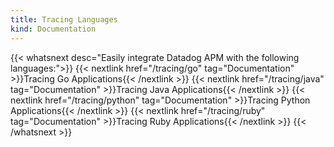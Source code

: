 ```yaml
---
title: Tracing Languages
kind: Documentation
---
```


{{< whatsnext desc="Easily integrate Datadog APM with the following languages:">}}
    {{< nextlink href="/tracing/go" tag="Documentation" >}}Tracing Go Applications{{< /nextlink >}}
    {{< nextlink href="/tracing/java" tag="Documentation" >}}Tracing Java Applications{{< /nextlink >}}
    {{< nextlink href="/tracing/python" tag="Documentation" >}}Tracing Python Applications{{< /nextlink >}}
    {{< nextlink href="/tracing/ruby" tag="Documentation" >}}Tracing Ruby Applications{{< /nextlink >}}
{{< /whatsnext >}}
